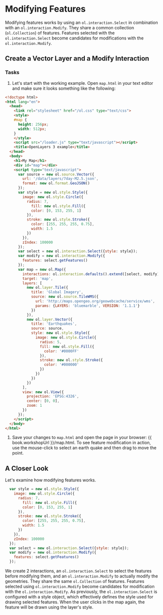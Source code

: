 # Modifying Features

Modifying features works by using an `ol.interaction.Select` in combination with an `ol.interaction.Modify`. They share a common collection (`ol.Collection`) of features. Features selected with the `ol.interaction.Select` become candidates for modifications with the `ol.interaction.Modify`.

## Create a Vector Layer and a Modify Interaction

### Tasks

1. Let's start with the working example.  Open `map.html` in your text editor and make sure it looks something like the following:

  ```html  
  <!doctype html>
  <html lang="en">
    <head>
      <link rel="stylesheet" href="/ol.css" type="text/css">
      <style>
      #map {
        height: 256px;
        width: 512px;
      }
      </style>
      <script src="/loader.js" type="text/javascript"></script>
      <title>OpenLayers 3 example</title>
    </head>
    <body>
      <h1>My Map</h1>
      <div id="map"></div>
      <script type="text/javascript">
        var source = new ol.source.Vector({
          url: '/data/layers/7day-M2.5.json',
          format: new ol.format.GeoJSON()
        });
        var style = new ol.style.Style({
          image: new ol.style.Circle({
            radius: 7,
              fill: new ol.style.Fill({
              color: [0, 153, 255, 1]
            }),
            stroke: new ol.style.Stroke({
              color: [255, 255, 255, 0.75],
              width: 1.5
            })
          }),
          zIndex: 100000
        });
        var select = new ol.interaction.Select({style: style});
        var modify = new ol.interaction.Modify({
          features: select.getFeatures()
        });
        var map = new ol.Map({
          interactions: ol.interaction.defaults().extend([select, modify]),
          target: 'map',
          layers: [
            new ol.layer.Tile({
              title: 'Global Imagery',
              source: new ol.source.TileWMS({
                url: 'http://maps.opengeo.org/geowebcache/service/wms',
                params: {LAYERS: 'bluemarble', VERSION: '1.1.1'}
              })
            }),
            new ol.layer.Vector({
              title: 'Earthquakes',
              source: source,
              style: new ol.style.Style({
                image: new ol.style.Circle({
                  radius: 5,
                  fill: new ol.style.Fill({
                    color: '#0000FF'
                  }),
                  stroke: new ol.style.Stroke({
                    color: '#000000'
                  })
                })
              })
            })
          ],
          view: new ol.View({
            projection: 'EPSG:4326',
            center: [0, 0],
            zoom: 1
          })
        });
      </script>
    </body>
  </html>
  ```        

1.  Save your changes to `map.html` and open the page in your browser:  {{ book.workshopUrl }}/map.html. To see feature modification in action, use the mouse-click to select an earth quake and then drag to move the point.

## A Closer Look

Let's examine how modifying features works.

```js
  var style = new ol.style.Style({
    image: new ol.style.Circle({
      radius: 7,
        fill: new ol.style.Fill({
        color: [0, 153, 255, 1]
      }),
      stroke: new ol.style.Stroke({
        color: [255, 255, 255, 0.75],
        width: 1.5
      })
    }),
    zIndex: 100000
  });
  var select = new ol.interaction.Select({style: style});
  var modify = new ol.interaction.Modify({
    features: select.getFeatures()
  });
```

We create 2 interactions, an `ol.interaction.Select` to select the features before modifying them, and an `ol.interaction.Modify` to actually modify the geometries. They share the same `ol.Collection` of features. Features selected using `ol.interaction.Modify` become candidates for modification with the `ol.interaction.Modify`. As previously, the `ol.interaction.Select` is configured with a style object, which effectively defines the style used for drawing selected features. When the user clicks in the map again, the feature will be drawn using the layer's style.
